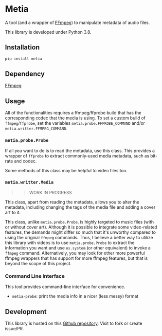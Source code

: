 # Metia
A tool (and a wrapper of [FFmpeg][ffmpeg_url]) to manipulate metadata of audio
files. 

This library is developed under Python 3.8.

## Installation

```bash
pip install metia
```

## Dependency
[FFmpeg][ffmpeg_url]

## Usage

All of the functionalities requires a ffmpeg/ffprobe build that has the
corresponding codec that the media is using. To set a custom build of
`ffmpeg`/`ffprobe`, set the variables `metia.probe.FFPROBE_COMMAND` and/or
`metia.writter.FFMPEG_COMMAND`.

### `metia.probe.Probe`
If all you want to do is to read the metadata, use this class. This provides a
wrapper of `ffprobe` to extract commonly-used media metadata, such as bit-rate
and codec.

Some methods of this class may be helpful to video files too.

### `metia.writter.Media`
>> WORK IN PROGRESS

This class, apart from reading the metadata, allows you to alter the metadata,
including changing the tags of the media file and adding a cover art to it.

This class, unlike `metia.probe.Probe`, is highly targeted to music files (with
or without cover art). Although it is possible to integrate some video-related
features, the demands might differ so much that it's unworthy compared to using
the original `ffmpeg` commands. Thus, I believe a better way to utilize this
library with videos is to use `metia.probe.Probe` to extract the information you
want and use `os.system` (or other equivalent) to invoke a `ffmpeg` command.
Alternatively, you may look for other more powerful ffmpeg wrappers that has
support for more ffmpeg features, but that is beyond the scope of this project.

### Command Line Interface
This tool provides command-line interface for convenience.

* `metia-probe`: print the media info in a nicer (less messy) format

## Development
This library is hosted on this [Github repository][repo_url]. Visit to
fork or create issue/PR.


[ffmpeg_url]: https://www.ffmpeg.org/
[repo_url]: https://github.com/Davidyz/metia
